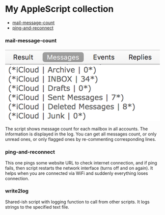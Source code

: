 # My AppleScript collection

- [mail-message-count](#mail-message-count)
- [ping-and-reconnect](#ping-and-reconnect)

### mail-message-count

![AppleScript mail message count](/img/mail-message-count.png?raw=true "AppleScript mail message count")

The script shows message count for each mailbox in all accounts. The information is displayed in the log. You can get all messages count, or only unread ones, or only flagged ones by re-commenting corresponding lines.

### ping-and-reconnect

This one pings some website URL to check internet connection, and if ping fails, then script restarts the network interface (turns off and on again). It helps when you are connected via WiFi and suddenly everything loses connection.

### write2log

Shared-ish script with logging function to call from other scripts. It logs strings to the specified text file.